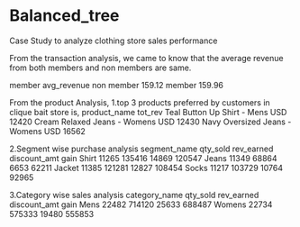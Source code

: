# Balanced_tree
Case Study to  analyze clothing store sales performance

From the transaction analysis, 
we came to know that the average revenue from both members and non members are same. 

member	    avg_revenue
non member	159.12
member	    159.96

From the product Analysis, 
1.top 3 products preferred by customers in clique bait store is, 
  product_name	tot_rev
  Teal Button Up Shirt - Mens	        USD 12420
  Cream Relaxed Jeans - Womens	      USD 12430
  Navy Oversized Jeans - Womens	      USD 16562
  
2.Segment wise purchase analysis
  segment_name	    qty_sold    	rev_earned    	discount_amt	gain
  Shirt	            11265	        135416	        14869	        120547
  Jeans	            11349       	68864         	6653        	62211
  Jacket	          11385       	121281        	12827       	108454
  Socks	            11217       	103729        	10764       	92965
  
3.Category wise sales analysis
category_name     	qty_sold    	rev_earned    	discount_amt    	gain
Mens              	22482       	714120        	25633           	688487
Womens            	22734       	575333        	19480           	555853




